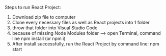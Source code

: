 Steps to run React Project:
  1. Download zip file to computer
  2. Clone every necessary files as well as React projects into 1 folder
  3. throw that folder into Visual Studio Code
  4. because of missing Node Modules folder --> open Terminal, command line     npm install (or npm i)
  5. After install successfully, run the React Project by command line:   npm start
